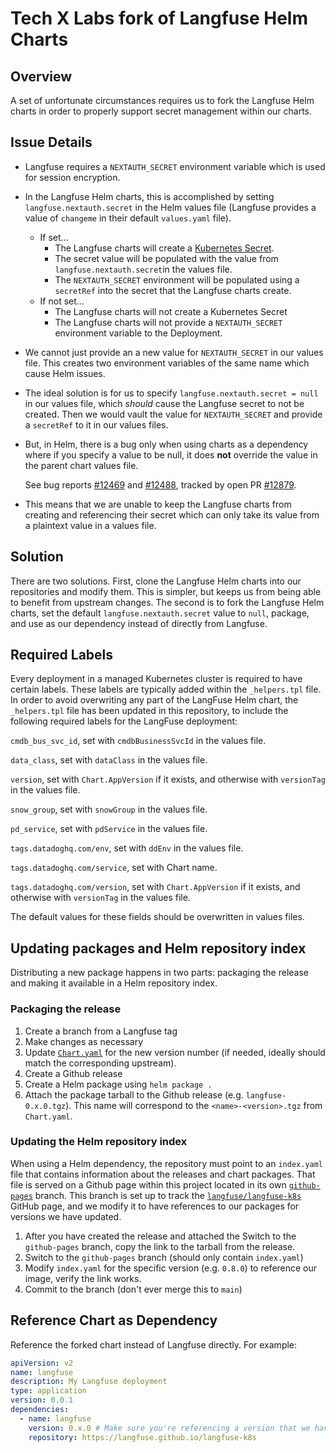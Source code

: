 # Tech X Labs fork of Langfuse Helm Charts

## Overview
A set of unfortunate circumstances requires us to fork the Langfuse Helm charts in order to properly support secret management within our charts.

## Issue Details
- Langfuse requires a `NEXTAUTH_SECRET` environment variable which is used for session encryption.
- In the Langfuse Helm charts, this is accomplished by setting `langfuse.nextauth.secret` in the Helm values file (Langfuse provides a value of `changeme` in their default `values.yaml` file).
  - If set...
    - The Langfuse charts will create a [Kubernetes Secret](/charts/langfuse/templates/nextauth-secret.yaml).
    - The secret value will be populated with the value from `langfuse.nextauth.secret`in the values file.
    - The `NEXTAUTH_SECRET` environment will be populated using a `secretRef` into the secret that the Langfuse charts create.
  - If not set...
    - The Langfuse charts will not create a Kubernetes Secret
    - The Langfuse charts will not provide a `NEXTAUTH_SECRET` environment variable to the Deployment.
- We cannot just provide an a new value for `NEXTAUTH_SECRET` in our values file. This creates two environment variables of the same name which cause Helm issues.
- The ideal solution is for us to specify `langfuse.nextauth.secret = null` in our values file, which _should_ cause the Langfuse secret to not be created. Then we would vault the value for `NEXTAUTH_SECRET` and provide a `secretRef` to it in our values files.
- But, in Helm, there is a bug only when using charts as a dependency where if you specify a value to be null, it does **not** override the value in the parent chart values file.
  
  See bug reports [#12469](https://github.com/helm/helm/issues/12469) and [#12488](https://github.com/helm/helm/issues/12488), tracked by open PR [#12879](https://github.com/helm/helm/pull/12879).
- This means that we are unable to keep the Langfuse charts from creating and referencing their secret which can only take its value from a plaintext value in a values file.

## Solution
There are two solutions. First, clone the Langfuse Helm charts into our repositories and modify them. This is simpler, but keeps us from being able to benefit from upstream changes. The second is to fork the Langfuse Helm charts, set the default `langfuse.nextauth.secret` value to `null`, package, and use as our dependency instead of directly from Langfuse.

## Required Labels
Every deployment in a managed Kubernetes cluster is required to have certain labels. These labels are typically added within the `_helpers.tpl` file. In order to avoid overwriting any part of the LangFuse Helm chart, the `_helpers.tpl` file has been updated in this repository, to include the following required labels for the LangFuse deployment:

`cmdb_bus_svc_id`, set with `cmdbBusinessSvcId` in the values file.

`data_class`, set with `dataClass` in the values file.

`version`, set with `Chart.AppVersion` if it exists, and otherwise with `versionTag` in the values file.

`snow_group`, set with `snowGroup` in the values file.

`pd_service`, set with `pdService` in the values file.

`tags.datadoghq.com/env`, set with `ddEnv` in the values file.

`tags.datadoghq.com/service`, set with Chart name.

`tags.datadoghq.com/version`, set with `Chart.AppVersion` if it exists, and otherwise with `versionTag` in the values file.

The default values for these fields should be overwritten in values files.

## Updating packages and Helm repository index
Distributing a new package happens in two parts: packaging the release and making it available in a Helm repository index.

### Packaging the release
1. Create a branch from a Langfuse tag
1. Make changes as necessary
1. Update [`Chart.yaml`](/Chart.yaml) for the new version number (if needed, ideally should match the corresponding upstream).
1. Create a Github release
1. Create a Helm package using `helm package .`
1. Attach the package tarball to the Github release (e.g. `langfuse-0.x.0.tgz`). This name will correspond to the `<name>-<version>.tgz` from `Chart.yaml`.

### Updating the Helm repository index
When using a Helm dependency, the repository must point to an `index.yaml` file that contains information about the releases and chart packages. That file is served on a Github page within this project located in its own [`github-pages`](https://github.com/Tech-X-Labs/langfuse-k8s/tree/github-pages) branch. This branch is set up to track the [`langfuse/langfuse-k8s`](https://langfuse.github.io/langfuse-k8s/index.yaml) GitHub page, and we modify it to have references to our packages for versions we have updated.

1. After you have created the release and attached the Switch to the `github-pages` branch, copy the link to the tarball from the release.
1. Switch to the `github-pages` branch (should only contain `index.yaml`)
1. Modify `index.yaml` for the specific version (e.g. `0.8.0`) to reference our image, verify the link works.
1. Commit to the branch (don't ever merge this to `main`)

## Reference Chart as Dependency
Reference the forked chart instead of Langfuse directly. For example:
```yaml
apiVersion: v2
name: langfuse
description: My Langfuse deployment
type: application
version: 0.0.1
dependencies:
  - name: langfuse
    version: 0.x.0 # Make sure you're referencing a version that we have modified
    repository: https://langfuse.github.io/langfuse-k8s
```
